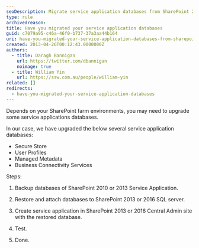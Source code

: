 ```yaml
---
seoDescription: Migrate service application databases from SharePoint 2010 to 2013 and ensure seamless integration.
type: rule
archivedreason:
title: Have you migrated your service application databases
guid: c7079a95-c46a-46f0-b737-37a3aa44b164
uri: have-you-migrated-your-service-application-databases-from-sharepoint-2010-to-2013
created: 2013-04-26T00:12:43.0000000Z
authors:
  - title: Daragh Bannigan
    url: https://twitter.com/dbannigan
    noimage: true
  - title: William Yin
    url: https://ssw.com.au/people/william-yin
related: []
redirects:
  - have-you-migrated-your-service-application-databases
---
```


Depends on your SharePoint farm environments, you may need to upgrade some service applications databases.

<!--endintro-->

In our case, we have upgraded the below several service application databases:

- Secure Store
- User Profiles
- Managed Metadata
- Business Connectivity Services

Steps:

1. Backup databases of SharePoint 2010 or 2013 Service Application.

2. Restore and attach databases to SharePoint 2013 or 2016 SQL server.

3. Create service application in SharePoint 2013 or 2016 Central Admin site with the restored database.

4. Test.

5. Done.
